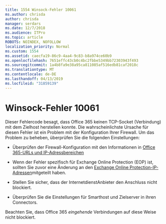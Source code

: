 ```yaml
---
title: 1554 Winsock-Fehler 10061
ms.author: chrisda
author: chrisda
manager: serdars
ms.date: 12/7/2018
ms.audience: ITPro
ms.topic: article
ROBOTS: NOINDEX, NOFOLLOW
localization_priority: Normal
ms.custom: 1554
ms.assetid: caecfa19-86c9-4aa4-9c83-b8a974ce60b9
ms.openlocfilehash: 7651effc43cb0c4bc2fbbe5349bb72303943f493
ms.sourcegitcommit: 1a4b8fa9e38a95ca811085af516edb81caf2018c
ms.translationtype: MT
ms.contentlocale: de-DE
ms.lasthandoff: 04/13/2019
ms.locfileid: "31859139"
---
```

# <a name="winsock-error-10061"></a>Winsock-Fehler 10061

Dieser Fehlercode besagt, dass Office 365 keinen TCP-Socket (Verbindung) mit dem Zielhost herstellen konnte. Die wahrscheinlichste Ursache für diesen Fehler ist ein Problem mit der Konfiguration Ihrer Firewall. Um das Problem zu beheben, überprüfen Sie die folgenden Einstellungen:

- Überprüfen der Firewall-Konfiguration mit den Informationen in [Office 365-URLs und IP-Adressbereichen](https://docs.microsoft.com/office365/enterprise/urls-and-ip-address-ranges)

- Wenn der Fehler spezifisch für Exchange Online Protection (EOP) ist, sollten Sie zuvor eine Änderung an den [Exchange Online Protection-IP-Adressen](https://docs.microsoft.com/office365/SecurityCompliance/eop/exchange-online-protection-ip-addresses)mitgeteilt haben.

- Stellen Sie sicher, dass der InternetdienstAnbieter den Anschluss nicht blockiert.

- Überprüfen Sie die Einstellungen für Smarthost und Zielserver in ihren Connectors.

Beachten Sie, dass Office 365 *eingehende* Verbindungen auf diese Weise nicht blockiert.
